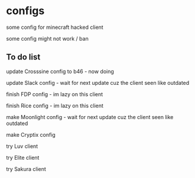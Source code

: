 # configs

some config for minecraft hacked client 

some config might not work / ban

## To do list

update Crosssine config to b46 - now doing

update Slack config - wait for next update cuz the client seen like outdated

finish FDP config - im lazy on this client

finish Rice config - im lazy on this client

make Moonlight config - wait for next update cuz the client seen like outdated

make Cryptix config

try Luv client

try Elite client

try Sakura client 
